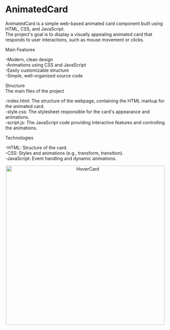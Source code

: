 # AnimatedCard

AnimatedCard is a simple web-based animated card component built using HTML, CSS, and JavaScript.<br>
The project's goal is to display a visually appealing animated card that responds to user interactions, such as mouse movement or clicks.

Main Features<br>
<p padding-left="30px">    -Modern, clean design<br>
    -Animations using CSS and JavaScript<br>
    -Easily customizable structure<br>
    -Simple, well-organized source code<br>
</p>

Structure<br>
The main files of the project<br>
<p padding-left="30px">    -index.html: The structure of the webpage, containing the HTML markup for the animated card.<br>
    -style.css: The stylesheet responsible for the card's appearance and animations.<br>
    -script.js: The JavaScript code providing interactive features and controlling the animations.<br>
</p>

Technologies<br>
<p padding-left="30px">    -HTML: Structure of the card.<br>
    -CSS: Styles and animations (e.g., transform, transition).<br>
    -JavaScript: Event handling and dynamic animations.<br>
</p>

<p align="center"><img src="https://raw.githubusercontent.com/Csengeee/HoverCard/main/gif/hovercard.gif" width="500"  alt="HoverCard" /></p>
